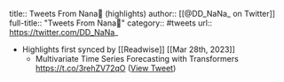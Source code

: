 title:: Tweets From Nana🦄 (highlights)
author:: [[@DD_NaNa_ on Twitter]]
full-title:: "Tweets From Nana🦄"
category:: #tweets
url:: https://twitter.com/DD_NaNa_

- Highlights first synced by [[Readwise]] [[Mar 28th, 2023]]
	- Multivariate Time Series Forecasting with Transformers https://t.co/3rehZV72qO ([View Tweet](https://twitter.com/DD_NaNa_/status/1640113252016488448))